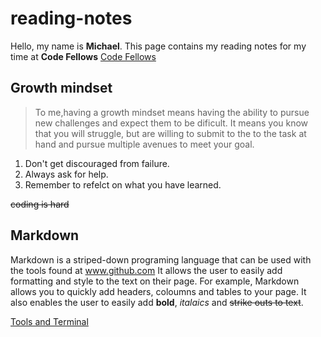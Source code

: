 # reading-notes
Hello, my name is **Michael**. This page contains my reading notes for my time at **Code Fellows**
[Code Fellows](www.codefellows.com)
## Growth mindset ##
>To me,having a growth mindset means having the ability to pursue new challenges and expect them to be dificult. 
It means you know that you will struggle, but are willing to submit to the to the task at hand and pursue multiple avenues to meet your goal.  

1. Don't get discouraged from failure.
1. Always ask for help.
1. Remember to refelct on what you have learned.
  
~~coding is hard~~
## Markdown ##
Markdown is a striped-down programing language that can be used with the tools found at www.github.com
It allows the user to easily add formatting and style to the text on their page. For example, Markdown allows you to quickly add headers, coloumns and tables to your page. It also enables the user to easily add **bold**, *italaics* and ~~strike outs to text~~.


[Tools and Terminal](tools-terminal.md)
